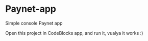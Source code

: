 # Paynet-app
Simple console Paynet app

Open this project in CodeBlocks app, and run it, vualya it works :)
